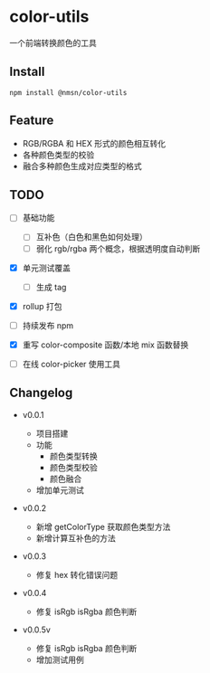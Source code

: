 # color-utils

一个前端转换颜色的工具

## Install

```
npm install @nmsn/color-utils
```

## Feature

- RGB/RGBA 和 HEX 形式的颜色相互转化
- 各种颜色类型的校验
- 融合多种颜色生成对应类型的格式

## TODO

- [ ] 基础功能
  - [ ] 互补色（白色和黑色如何处理）
  - [ ] 弱化 rgb/rgba 两个概念，根据透明度自动判断
- [x] 单元测试覆盖
  - [ ] 生成 tag
- [x] rollup 打包
- [ ] 持续发布 npm
  
- [x] 重写 color-composite 函数/本地 mix 函数替换
- [ ] 在线 color-picker 使用工具

## Changelog

- v0.0.1

  - 项目搭建
  - 功能
    - 颜色类型转换
    - 颜色类型校验
    - 颜色融合
  - 增加单元测试

- v0.0.2
  - 新增 getColorType 获取颜色类型方法
  - 新增计算互补色的方法

- v0.0.3
  - 修复 hex 转化错误问题

- v0.0.4
  - 修复 isRgb isRgba 颜色判断

- v0.0.5v
  - 修复 isRgb isRgba 颜色判断
  - 增加测试用例